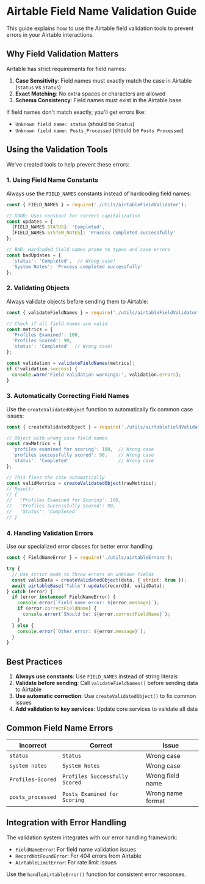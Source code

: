 # Airtable Field Name Validation Guide

This guide explains how to use the Airtable field validation tools to prevent errors in your Airtable interactions.

## Why Field Validation Matters

Airtable has strict requirements for field names:

1. **Case Sensitivity**: Field names must exactly match the case in Airtable (`status` vs `Status`)
2. **Exact Matching**: No extra spaces or characters are allowed
3. **Schema Consistency**: Field names must exist in the Airtable base

If field names don't match exactly, you'll get errors like:
- `Unknown field name: status` (should be `Status`) 
- `Unknown field name: Posts_Processed` (should be `Posts Processed`)

## Using the Validation Tools

We've created tools to help prevent these errors:

### 1. Using Field Name Constants

Always use the `FIELD_NAMES` constants instead of hardcoding field names:

```javascript
const { FIELD_NAMES } = require('./utils/airtableFieldValidator');

// GOOD: Uses constant for correct capitalization
const updates = {
  [FIELD_NAMES.STATUS]: 'Completed',
  [FIELD_NAMES.SYSTEM_NOTES]: 'Process completed successfully'
};

// BAD: Hardcoded field names prone to typos and case errors
const badUpdates = {
  'status': 'Completed',  // Wrong case!
  'System Notes': 'Process completed successfully'
};
```

### 2. Validating Objects

Always validate objects before sending them to Airtable:

```javascript
const { validateFieldNames } = require('./utils/airtableFieldValidator');

// Check if all field names are valid
const metrics = {
  'Profiles Examined': 100,
  'Profiles Scored': 90,
  'status': 'Completed'  // Wrong case!
};

const validation = validateFieldNames(metrics);
if (!validation.success) {
  console.warn('Field validation warnings:', validation.errors);
}
```

### 3. Automatically Correcting Field Names

Use the `createValidatedObject` function to automatically fix common case issues:

```javascript
const { createValidatedObject } = require('./utils/airtableFieldValidator');

// Object with wrong case field names
const rawMetrics = {
  'profiles examined for scoring': 100,  // Wrong case
  'profiles successfully scored': 90,    // Wrong case
  'status': 'Completed'                  // Wrong case
};

// This fixes the case automatically
const validMetrics = createValidatedObject(rawMetrics);
// Result:
// {
//   'Profiles Examined for Scoring': 100,
//   'Profiles Successfully Scored': 90,
//   'Status': 'Completed'
// }
```

### 4. Handling Validation Errors

Use our specialized error classes for better error handling:

```javascript
const { FieldNameError } = require('./utils/airtableErrors');

try {
  // Use strict mode to throw errors on unknown fields
  const validData = createValidatedObject(data, { strict: true });
  await airtableBase('Table').update(recordId, validData);
} catch (error) {
  if (error instanceof FieldNameError) {
    console.error(`Field name error: ${error.message}`);
    if (error.correctFieldName) {
      console.error(`Should be: ${error.correctFieldName}`);
    }
  } else {
    console.error(`Other error: ${error.message}`);
  }
}
```

## Best Practices

1. **Always use constants**: Use `FIELD_NAMES` instead of string literals
2. **Validate before sending**: Call `validateFieldNames()` before sending data to Airtable
3. **Use automatic correction**: Use `createValidatedObject()` to fix common issues
4. **Add validation to key services**: Update core services to validate all data

## Common Field Name Errors

| Incorrect | Correct | Issue |
|-----------|---------|-------|
| `status` | `Status` | Wrong case |
| `system notes` | `System Notes` | Wrong case |
| `Profiles-Scored` | `Profiles Successfully Scored` | Wrong field name |
| `posts_processed` | `Posts Examined for Scoring` | Wrong name format |

## Integration with Error Handling

The validation system integrates with our error handling framework:

- `FieldNameError`: For field name validation issues
- `RecordNotFoundError`: For 404 errors from Airtable
- `AirtableLimitError`: For rate limit issues

Use the `handleAirtableError()` function for consistent error responses.